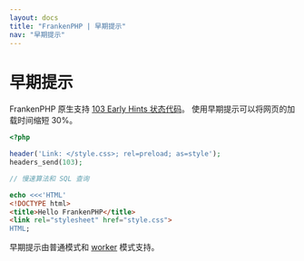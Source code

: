 ```yaml
---
layout: docs
title: "FrankenPHP | 早期提示"
nav: "早期提示"
---
```

# 早期提示

FrankenPHP 原生支持 [103 Early Hints 状态代码](https://developer.chrome.com/blog/early-hints/)。
使用早期提示可以将网页的加载时间缩短 30%。

```php
<?php

header('Link: </style.css>; rel=preload; as=style');
headers_send(103);

// 慢速算法和 SQL 查询

echo <<<'HTML'
<!DOCTYPE html>
<title>Hello FrankenPHP</title>
<link rel="stylesheet" href="style.css">
HTML;
```

早期提示由普通模式和 [worker](/cn/docs/worker/) 模式支持。
